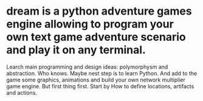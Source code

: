# dream is a python adventure games engine allowing to program your own text game adventure scenario and play it on any terminal. 
Learch main programming and design ideas: polymorphysm and abstraction. 
Who knows. Maybe nest step is to learn Python. And add to the game some graphics, 
animations and build your own network multiplier game engine. But first thing first. Start by How to define locations, artifacts and actions. 
